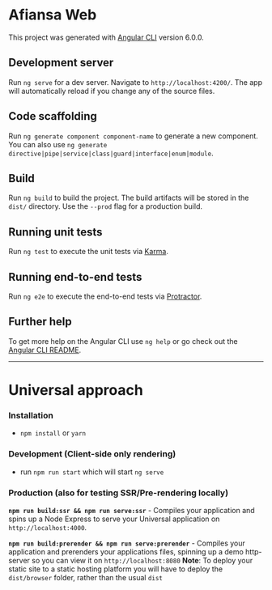 # Afiansa Web

This project was generated with [Angular CLI](https://github.com/angular/angular-cli) version 6.0.0.

## Development server

Run `ng serve` for a dev server. Navigate to `http://localhost:4200/`. The app will automatically reload if you change any of the source files.

## Code scaffolding

Run `ng generate component component-name` to generate a new component. You can also use `ng generate directive|pipe|service|class|guard|interface|enum|module`.

## Build

Run `ng build` to build the project. The build artifacts will be stored in the `dist/` directory. Use the `--prod` flag for a production build.

## Running unit tests

Run `ng test` to execute the unit tests via [Karma](https://karma-runner.github.io).

## Running end-to-end tests

Run `ng e2e` to execute the end-to-end tests via [Protractor](http://www.protractortest.org/).

## Further help

To get more help on the Angular CLI use `ng help` or go check out the [Angular CLI README](https://github.com/angular/angular-cli/blob/master/README.md).

---
# Universal approach

### Installation
* `npm install` or `yarn`

### Development (Client-side only rendering)
* run `npm run start` which will start `ng serve`

### Production (also for testing SSR/Pre-rendering locally)
**`npm run build:ssr && npm run serve:ssr`** - Compiles your application and spins up a Node Express to serve your Universal application on `http://localhost:4000`.

**`npm run build:prerender && npm run serve:prerender`** - Compiles your application and prerenders your applications files, spinning up a demo http-server so you can view it on `http://localhost:8080`
**Note**: To deploy your static site to a static hosting platform you will have to deploy the `dist/browser` folder, rather than the usual `dist`


